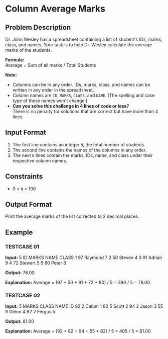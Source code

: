 # Column Average Marks

## Problem Description

Dr. John Wesley has a spreadsheet containing a list of student's IDs, marks, class, and names. Your task is to help Dr. Wesley calculate the average marks of the students.

**Formula:**  
Average = Sum of all marks / Total Students

**Note:**
- Columns can be in any order. IDs, marks, class, and names can be written in any order in the spreadsheet.
- Column names are `ID`, `MARKS`, `CLASS`, and `NAME`. (The spelling and case type of these names won't change.)
- **Can you solve this challenge in 4 lines of code or less?**  
  There is no penalty for solutions that are correct but have more than 4 lines.

## Input Format
1. The first line contains an integer `N`, the total number of students.
2. The second line contains the names of the columns in any order.
3. The next `N` lines contain the marks, IDs, name, and class under their respective column names.

## Constraints
- 0 < `N` < 100

## Output Format
Print the average marks of the list corrected to 2 decimal places.

## Example

### TESTCASE 01

**Input:**
5
ID MARKS NAME     CLASS
1  97    Raymond  7
2  50    Steven   4
3  91    Adrian   9
4  72    Stewart  5
5  80    Peter    6

**Output:**
78.00

**Explanation:**
Average = (97 + 50 + 91 + 72 + 80) / 5 = 390 / 5 = 78.00

### TESTCASE 02

**Input:**
5
MARKS CLASS NAME   ID
92     2    Calum  1
82     5    Scott  2
94     2    Jason  3
55     8    Glenn  4
82     2    Fergus 5

**Output:**
81.00

**Explanation:**
Average = (92 + 82 + 94 + 55 + 82) / 5 = 405 / 5 = 81.00